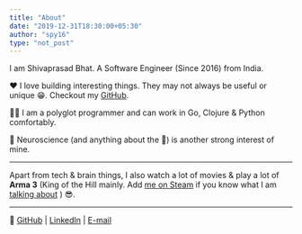 ```yaml
---
title: "About"
date: "2019-12-31T18:30:00+05:30"
author: "spy16"
type: "not_post"
---
```


I am Shivaprasad Bhat. A Software Engineer (Since 2016) from India.

♥️  I love building interesting things. They may not always be useful or unique 😁. Checkout my [GitHub](https://github.com/spy16).

👨‍💻 I am a polyglot programmer and can work in Go, Clojure & Python comfortably.

🤯 Neuroscience (and anything about the 🧠) is another strong interest of mine.

---

Apart from tech & brain things, I also watch a lot of movies & play a lot of **Arma 3** (King of the Hill mainly. Add [me on Steam](https://steamcommunity.com/id/phantom-actual/) if you know what I am [talking about](https://www.youtube.com/watch?v=kwxFrvE0bI4) ) 😎.

---

📡 [GitHub](https://github.com/spy16) | [LinkedIn](https://www.linkedin.com/in/shivaprasadbhat/) | [E-mail](mailto:shiv.ylp@gmail.com)
